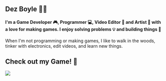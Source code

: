 Dez Boyle 🌳🌿
------

#### I'm a Game Developer 🎮, Programmer 💻, Video Editor 🎥 and Artist 🌈 with a love for making games. I enjoy solving problems 💡 and building things 🔨

When I'm not programming or making games, I like to walk in the woods, tinker with electronics, edit videos, and learn new things.

Check out my Game! 🙌
------
[<img src="https://github.com/DezBoyle/DezBoyle/assets/41555304/b7f3ac2e-b4ae-467c-af9d-46a76342b4d9">](https://store.steampowered.com/app/1507620/ENDO/)
<!--
**DezBoyle/DezBoyle** is a ✨ _special_ ✨ repository because its `README.md` (this file) appears on your GitHub profile.

Here are some ideas to get you started:

- 🔭 I’m currently working on ...
- 🌱 I’m currently learning ...
- 👯 I’m looking to collaborate on ...
- 🤔 I’m looking for help with ...
- 💬 Ask me about ...
- 📫 How to reach me: ...
- 😄 Pronouns: ...
- ⚡ Fun fact: ...
![endoSteamWidget](https://github.com/DezBoyle/DezBoyle/assets/41555304/b7f3ac2e-b4ae-467c-af9d-46a76342b4d9)
--> 
